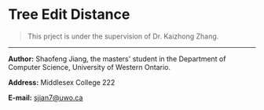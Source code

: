 # Tree Edit Distance
> This prject is under the supervision of Dr. Kaizhong Zhang. 
****
**Author:** Shaofeng Jiang, the masters' student in the Department of Computer Science, University of Western Ontario. 

**Address:** Middlesex College 222

**E-mail:** sjian7@uwo.ca


